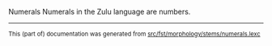 Numerals
Numerals in the Zulu language are numbers.

* * *

<small>This (part of) documentation was generated from [src/fst/morphology/stems/numerals.lexc](https://github.com/giellalt/lang-zul-x-exp/blob/main/src/fst/morphology/stems/numerals.lexc)</small>
